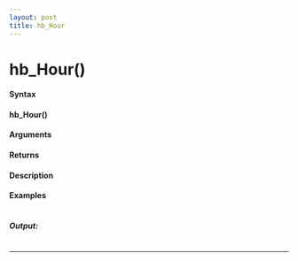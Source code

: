```yaml
---
layout: post
title: hb_Hour
---
```


# hb_Hour()


#### Syntax

#### hb_Hour()

#### Arguments

#### Returns

#### Description

#### Examples

```

```

##### Output:

```

```

---